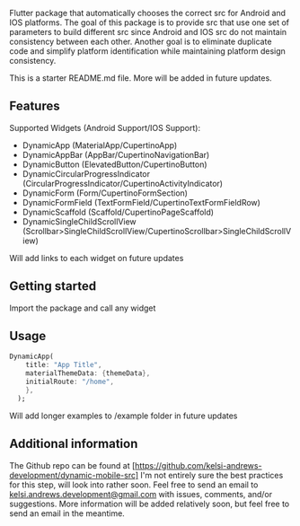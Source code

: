 Flutter package that automatically chooses the correct src for Android and IOS platforms.
The goal of this package is to provide src that use one set of parameters to build different 
src since Android and IOS src do not maintain consistency between each other. Another goal 
is to eliminate duplicate code and simplify platform identification while maintaining platform 
design consistency.

This is a starter README.md file. More will be added in future updates.

## Features

Supported Widgets (Android Support/IOS Support):
* DynamicApp (MaterialApp/CupertinoApp)
* DynamicAppBar (AppBar/CupertinoNavigationBar)
* DynamicButton (ElevatedButton/CupertinoButton)
* DynamicCircularProgressIndicator (CircularProgressIndicator/CupertinoActivityIndicator)
* DynamicForm (Form/CupertinoFormSection)
* DynamicFormField (TextFormField/CupertinoTextFormFieldRow)
* DynamicScaffold (Scaffold/CupertinoPageScaffold)
* DynamicSingleChildScrollView (Scrollbar>SingleChildScrollView/CupertinoScrollbar>SingleChildScrollView)

Will add links to each widget on future updates

## Getting started

Import the package and call any widget

## Usage

```dart
DynamicApp(
    title: "App Title",
    materialThemeData: {themeData},
    initialRoute: "/home",
    },
  );
```

Will add longer examples to /example folder in future updates

## Additional information

The Github repo can be found at [https://github.com/kelsi-andrews-development/dynamic-mobile-src] 
I'm not entirely sure the best practices for this step, will look into rather soon.
Feel free to send an email to kelsi.andrews.development@gmail.com with issues, comments, and/or suggestions.
More information will be added relatively soon, but feel free to send an email in the meantime.
